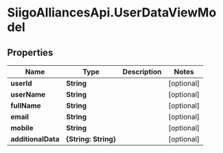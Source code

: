 # SiigoAlliancesApi.UserDataViewModel

## Properties

Name | Type | Description | Notes
------------ | ------------- | ------------- | -------------
**userId** | **String** |  | [optional] 
**userName** | **String** |  | [optional] 
**fullName** | **String** |  | [optional] 
**email** | **String** |  | [optional] 
**mobile** | **String** |  | [optional] 
**additionalData** | **{String: String}** |  | [optional] 


